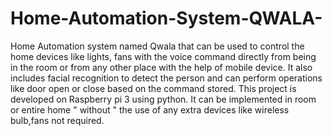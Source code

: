 # Home-Automation-System-QWALA-
Home Automation system named Qwala that can be used to control the home devices like lights, fans with the voice command directly from being in the room or from any other place with the help of mobile device. It also includes facial recognition to detect the person and can perform operations like door open or close based on the command stored. This project is developed on Raspberry pi 3 using python. It can be implemented in room or entire home " without " the use of any extra devices like wireless bulb,fans not required.
